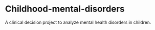 # Childhood-mental-disorders
A clinical decision project to analyze mental health disorders in children.

